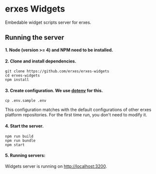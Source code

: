# erxes Widgets

Embedable widget scripts server for erxes.

## Running the server

#### 1. Node (version >= 4) and NPM need to be installed.
#### 2. Clone and install dependencies.

```Shell
git clone https://github.com/erxes/erxes-widgets
cd erxes-widgets
npm install
```

#### 3. Create configuration. We use [dotenv](https://github.com/motdotla/dotenv) for this.

```Shell
cp .env.sample .env
```

This configuration matches with the default configurations of other erxes platform repositories. For the first time run, you don't need to modify it.

#### 4. Start the server.

```Shell
npm run build
npm run bundle
npm start
```

#### 5. Running servers:

Widgets server is running on [http://localhost:3200](http://localhost:3200).
